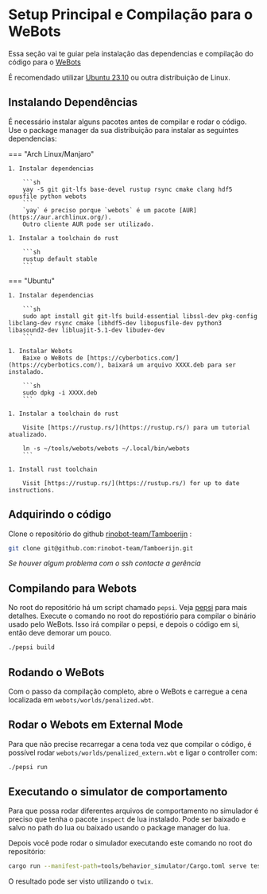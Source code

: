 # Setup Principal e Compilação para o WeBots

Essa seção vai te guiar pela instalação das dependencias e compilação do código para o [WeBots](https://cyberbotics.com/#download)

É recomendado utilizar [Ubuntu 23.10](https://releases.ubuntu.com/mantic/) ou outra distribuição de Linux.

## Instalando Dependências

É necessário instalar alguns pacotes antes de compilar e rodar o código.
Use o package manager da sua distribuição para instalar as seguintes dependencias:

=== "Arch Linux/Manjaro"

    1. Instalar dependencias

        ```sh
        yay -S git git-lfs base-devel rustup rsync cmake clang hdf5 opusfile python webots
        ```
        `yay` é preciso porque `webots` é um pacote [AUR](https://aur.archlinux.org/).
        Outro cliente AUR pode ser utilizado.

    1. Instalar a toolchain do rust

        ```sh
        rustup default stable
        ```

=== "Ubuntu"

    1. Instalar dependencias

        ```sh
        sudo apt install git git-lfs build-essential libssl-dev pkg-config libclang-dev rsync cmake libhdf5-dev libopusfile-dev python3 libasound2-dev libluajit-5.1-dev libudev-dev
        ```

    1. Instalar Webots
        Baixe o WeBots de [https://cyberbotics.com/](https://cyberbotics.com/), baixará um arquivo XXXX.deb para ser instalado.

        ```sh
        sudo dpkg -i XXXX.deb
        ```

    1. Instalar a toolchain do rust

        Visite [https://rustup.rs/](https://rustup.rs/) para um tutorial atualizado.

        ln -s ~/tools/webots/webots ~/.local/bin/webots
        ```

    1. Install rust toolchain

        Visit [https://rustup.rs/](https://rustup.rs/) for up to date instructions.

## Adquirindo o código

Clone o repositório do github [rinobot-team/Tamboerijn](https://github.com/rinobot-team/Tamboerijn) :

```sh
git clone git@github.com:rinobot-team/Tamboerijn.git
```

*Se houver algum problema com o ssh contacte a gerência*

## Compilando para Webots

No root do repositório há um script chamado `pepsi`. Veja [pepsi](../tooling/pepsi.md) para mais detalhes. 
Execute o comando no root do repostiório para compilar o binário usado pelo WeBots.
Isso irá compilar o pepsi, e depois o código em si, então deve demorar um pouco.

```sh
./pepsi build
```

## Rodando o WeBots

Com o passo da compilação completo, abre o WeBots e carregue a cena localizada em `webots/worlds/penalized.wbt`.

## Rodar o Webots em External Mode

Para que não precise recarregar a cena toda vez que compilar o código, é possível rodar `webots/worlds/penalized_extern.wbt` e ligar o controller com:

```sh
./pepsi run
```

## Executando o simulator de comportamento

Para que possa rodar diferentes arquivos de comportamento no simulador é preciso que tenha o pacote ```inspect``` de lua instalado. Pode ser baixado e salvo no path do lua ou baixado usando o package manager do lua.

Depois você pode rodar o simulador executando este comando no root do repositório:
```sh
cargo run --manifest-path=tools/behavior_simulator/Cargo.toml serve tests/behavior/golden_goal.lua
```
O resultado pode ser visto utilizando o `twix`.

